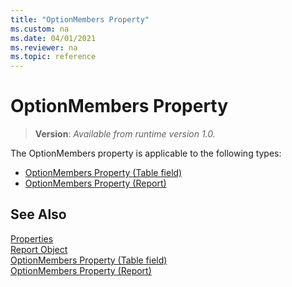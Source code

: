 ```yaml
---
title: "OptionMembers Property"
ms.custom: na
ms.date: 04/01/2021
ms.reviewer: na
ms.topic: reference
---
```


# OptionMembers Property
> **Version**: _Available from runtime version 1.0._

The OptionMembers property is applicable to the following types: 
- [OptionMembers Property (Table field)](devenv-optionmembers-field-property.md)   
- [OptionMembers Property (Report)](devenv-optionmembers-report-property.md)


## See Also  
[Properties](devenv-properties.md)   
[Report Object](../devenv-report-object.md)   
[OptionMembers Property (Table field)](devenv-optionmembers-field-property.md)   
[OptionMembers Property (Report)](devenv-optionmembers-report-property.md)